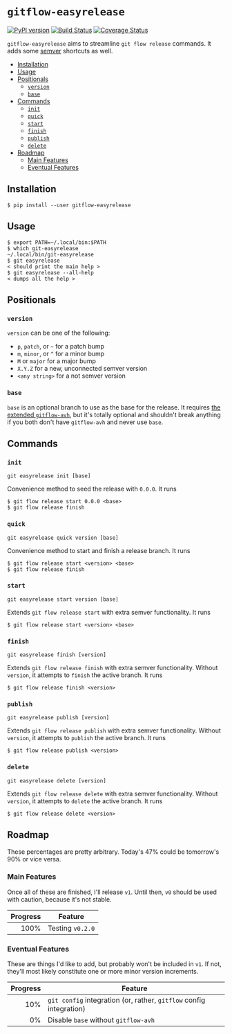 # `gitflow-easyrelease`

[![PyPI version](https://badge.fury.io/py/gitflow-easyrelease.svg)](https://badge.fury.io/py/gitflow-easyrelease) [![Build Status](https://travis-ci.org/wizardsoftheweb/gitflow-easyrelease.svg?branch=master)](https://travis-ci.org/wizardsoftheweb/gitflow-easyrelease) [![Coverage Status](https://coveralls.io/repos/github/wizardsoftheweb/gitflow-easyrelease/badge.svg?branch=master)](https://coveralls.io/github/wizardsoftheweb/gitflow-easyrelease?branch=master)

`gitflow-easyrelease` aims to streamline `git flow release` commands. It adds some [semver](https://semver.org/) shortcuts as well.

<!-- MarkdownTOC -->

- [Installation](#installation)
- [Usage](#usage)
- [Positionals](#positionals)
    - [`version`](#version)
    - [`base`](#base)
- [Commands](#commands)
    - [`init`](#init)
    - [`quick`](#quick)
    - [`start`](#start)
    - [`finish`](#finish)
    - [`publish`](#publish)
    - [`delete`](#delete)
- [Roadmap](#roadmap)
    - [Main Features](#mainfeatures)
    - [Eventual Features](#eventualfeatures)

<!-- /MarkdownTOC -->

## Installation

```sh-session
$ pip install --user gitflow-easyrelease
```

## Usage

```sh-session
$ export PATH=~/.local/bin:$PATH
$ which git-easyrelease
~/.local/bin/git-easyrelease
$ git easyrelease
< should print the main help >
$ git easyrelease --all-help
< dumps all the help >
```

## Positionals

### `version`

`version` can be one of the following:

* `p`, `patch`, or `~` for a patch bump
* `m`, `minor`, or `^` for a minor bump
* `M` or `major` for a major bump
* `X.Y.Z` for a new, unconnected semver version
* `<any string>` for a not semver version

### `base`

`base` is an optional branch to use as the base for the release. It requires [the extended `gitflow-avh`](https://github.com/petervanderdoes/gitflow-avh), but it's totally optional and shouldn't break anything if you both don't have `gitflow-avh` and never use `base`.

## Commands

### `init`

`git easyrelease init [base]`

Convenience method to seed the release with `0.0.0`. It runs

```sh-session
$ git flow release start 0.0.0 <base>
$ git flow release finish
```

### `quick`

`git easyrelease quick version [base]`

Convenience method to start and finish a release branch. It runs

```sh-session
$ git flow release start <version> <base>
$ git flow release finish
```

### `start`

`git easyrelease start version [base]`

Extends `git flow release start` with extra semver functionality. It runs

```sh-session
$ git flow release start <version> <base>
```

### `finish`

`git easyrelease finish [version]`

Extends `git flow release finish` with extra semver functionality. Without `version`, it attempts to `finish` the active branch. It runs

```sh-session
$ git flow release finish <version>
```

### `publish`

`git easyrelease publish [version]`

Extends `git flow release publish` with extra semver functionality. Without `version`, it attempts to `publish` the active branch. It runs

```sh-session
$ git flow release publish <version>
```

### `delete`

`git easyrelease delete [version]`

Extends `git flow release delete` with extra semver functionality. Without `version`, it attempts to `delete` the active branch. It runs

```sh-session
$ git flow release delete <version>
```

## Roadmap

These percentages are pretty arbitrary. Today's 47% could be tomorrow's 90% or vice versa.

### Main Features

Once all of these are finished, I'll release `v1`. Until then, `v0` should be used with caution, because it's not stable.

| Progress | Feature |
| -------: | ------- |
|     100% | Testing `v0.2.0` |

### Eventual Features

These are things I'd like to add, but probably won't be included in `v1`. If not, they'll most likely constitute one or more minor version increments.

| Progress | Feature |
| -------: | ------- |
|      10% | `git config` integration (or, rather, `gitflow` config integration) |
|       0% | Disable `base` without `gitflow-avh` |
